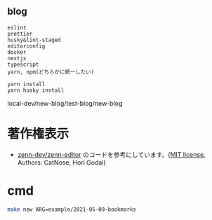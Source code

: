 ## blog
```
eslint
prettier
husky&lint-staged
editorconfig
docker
nextjs
typescript
yarn, npm(どちらかに統一したい)
```

```
yarn install
yarn husky install
```
local-dev/new-blog/test-blog/new-blog

# 著作権表示
- [zenn-dev/zenn-editor](https://github.com/zenn-dev/zenn-editor) のコードを参考にしています。([MIT license](https://github.com/zenn-dev/zenn-editor#licence), Authors: CatNose, Hori Godai)

# cmd
```bash
make new ARG=example/2021-05-09-bookmarks
```
